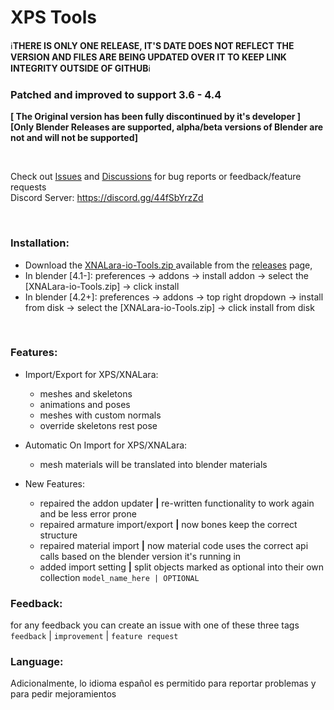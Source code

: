 # XPS Tools 

ℹ️**THERE IS ONLY ONE RELEASE, IT'S DATE DOES NOT REFLECT THE VERSION AND FILES ARE BEING UPDATED OVER IT TO KEEP LINK INTEGRITY OUTSIDE OF GITHUB**ℹ️


### Patched and improved to support 3.6 - 4.4 <br>
**[ The Original version has been fully discontinued by it's developer ]** <br>
**[Only Blender Releases are supported, alpha/beta versions of Blender are not and will not be supported]**

<br>

Check out [Issues](https://github.com/Valerie-Bosco/XNALara-io-Tools/issues) and [Discussions](https://github.com/Valerie-Bosco/XNALara-io-Tools/discussions) for bug reports or feedback/feature requests <br>
Discord Server: https://discord.gg/44fSbYrzZd

<br>

### Installation:
- Download the [XNALara-io-Tools.zip ](https://github.com/Valerie-Bosco/XNALara-io-Tools/releases/download/main_branch_latest/XNALara-io-Tools.zip) available from the [releases](https://github.com/Valerie-Bosco/XNALara-io-Tools/releases/tag/main_branch_latest) page, 
- In blender [4.1-]: preferences -> addons -> install addon -> select the [XNALara-io-Tools.zip] -> click install 
- In blender [4.2+]: preferences -> addons -> top right dropdown -> install from disk -> select the [XNALara-io-Tools.zip] -> click install from disk

<br>

### Features:
- Import/Export for XPS/XNALara:
  - meshes and skeletons
  - animations and poses
  - meshes with custom normals
  - override skeletons rest pose

- Automatic On Import for XPS/XNALara:
  - mesh materials will be translated into blender materials

- New Features:
  - repaired the addon updater **|** re-written functionality to work again and be less error prone
  - repaired armature import/export **|** now bones keep the correct structure
  - repaired material import **|** now material code uses the correct api calls based on the blender version it's running in
  - added import setting **|** split objects marked as optional into their own collection `model_name_here | OPTIONAL`
  
### Feedback:
for any feedback you can create an issue with one of these three tags `feedback` | `improvement` | `feature request`

### Language:
Adicionalmente, lo idioma español es permitido para reportar problemas y para pedir mejoramientos
